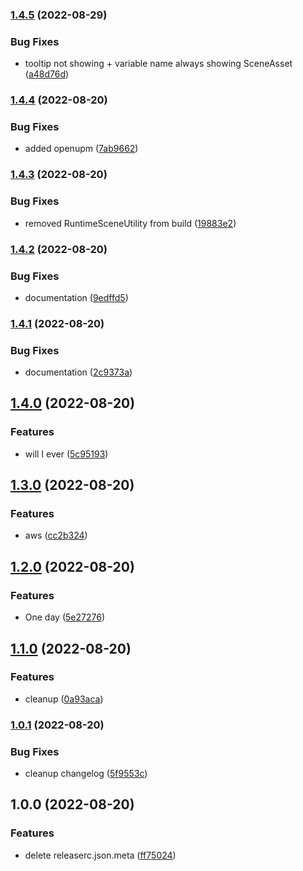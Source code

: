### [1.4.5](https://github.com/marc-antoine-girard/Unity3D-RuntimeScene/compare/v1.4.4...v1.4.5) (2022-08-29)


### Bug Fixes

* tooltip not showing + variable name always showing SceneAsset ([a48d76d](https://github.com/marc-antoine-girard/Unity3D-RuntimeScene/commit/a48d76d49db8616e9544eeeb04cb81b7f7ccdc21))

### [1.4.4](https://github.com/marc-antoine-girard/Unity3D-RuntimeScene/compare/v1.4.3...v1.4.4) (2022-08-20)


### Bug Fixes

* added openupm ([7ab9662](https://github.com/marc-antoine-girard/Unity3D-RuntimeScene/commit/7ab9662444249f3b73d9463e7fd682187658a0a7))

### [1.4.3](https://github.com/marc-antoine-girard/Unity3D-RuntimeScene/compare/v1.4.2...v1.4.3) (2022-08-20)


### Bug Fixes

* removed RuntimeSceneUtility from build ([19883e2](https://github.com/marc-antoine-girard/Unity3D-RuntimeScene/commit/19883e2e6d9f1d8f22980ef5e8928edbad285af9))

### [1.4.2](https://github.com/marc-antoine-girard/Unity3D-RuntimeScene/compare/v1.4.1...v1.4.2) (2022-08-20)


### Bug Fixes

* documentation ([9edffd5](https://github.com/marc-antoine-girard/Unity3D-RuntimeScene/commit/9edffd5c1b78a824b4ce7363776f95298d99e380))

### [1.4.1](https://github.com/marc-antoine-girard/Unity3D-RuntimeScene/compare/v1.4.0...v1.4.1) (2022-08-20)


### Bug Fixes

* documentation ([2c9373a](https://github.com/marc-antoine-girard/Unity3D-RuntimeScene/commit/2c9373ac1ef4da80ae8bce293593a7fafe7f0c51))

## [1.4.0](https://github.com/marc-antoine-girard/Unity3D-RuntimeScene/compare/v1.3.0...v1.4.0) (2022-08-20)


### Features

* will I ever ([5c95193](https://github.com/marc-antoine-girard/Unity3D-RuntimeScene/commit/5c95193ac81388b7ced770f44330238820da7597))

## [1.3.0](https://github.com/marc-antoine-girard/Unity3D-RuntimeScene/compare/v1.2.0...v1.3.0) (2022-08-20)


### Features

* aws ([cc2b324](https://github.com/marc-antoine-girard/Unity3D-RuntimeScene/commit/cc2b3243ce2618bee0237f0455d0f9e7e2bf687c))

## [1.2.0](https://github.com/marc-antoine-girard/Unity3D-RuntimeScene/compare/v1.1.0...v1.2.0) (2022-08-20)


### Features

* One day ([5e27276](https://github.com/marc-antoine-girard/Unity3D-RuntimeScene/commit/5e27276d91b4e3975923250f0d30f4766ae4cf13))

## [1.1.0](https://github.com/marc-antoine-girard/Unity3D-RuntimeScene/compare/v1.0.1...v1.1.0) (2022-08-20)


### Features

* cleanup ([0a93aca](https://github.com/marc-antoine-girard/Unity3D-RuntimeScene/commit/0a93aca16cca9b201d639c97b924d3121f2fcfeb))

### [1.0.1](https://github.com/marc-antoine-girard/Unity3D-RuntimeScene/compare/v1.0.0...v1.0.1) (2022-08-20)


### Bug Fixes

* cleanup changelog ([5f9553c](https://github.com/marc-antoine-girard/Unity3D-RuntimeScene/commit/5f9553c684e5ea72710a157319655eb9f752df93))

## 1.0.0 (2022-08-20)

### Features

* delete releaserc.json.meta ([ff75024](https://github.com/marc-antoine-girard/Unity3D-RuntimeScene/commit/ff7502474fd122a842915a2712e014a7493c5184))

